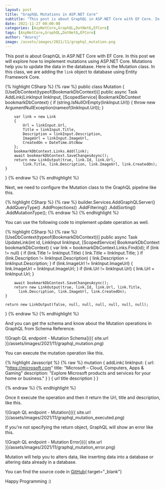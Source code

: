```yaml
---
layout: post
title: "GraphQL Mutations in ASP.NET Core"
subtitle: "This post is about GraphQL in ASP.NET Core with EF Core. In this post we will explore how to implement mutations using ASP.NET Core."
date: 2021-11-27 00:00:00
categories: [AspNetCore,GraphQL,DotNet6,EFCore]
tags: [AspNetCore,GraphQL,DotNet6,EFCore]
author: "Anuraj"
image: /assets/images/2021/11/graphql_mutation.png
---
```

This post is about GraphQL in ASP.NET Core with EF Core. In this post we will explore how to implement mutations using ASP.NET Core. Mutations help you to update the data in the database. Here is the Mutation class. In this class, we are adding the `link` object to database using Entity Framework Core.

{% highlight CSharp %}
{% raw %}
public class Mutation
{
    [UseDbContext(typeof(BookmarkDbContext))]
    public async Task<LinkOutput> AddLink(LinkInput linkInput,
        [ScopedService] BookmarkDbContext bookmarkDbContext)
    {
        if (string.IsNullOrEmpty(linkInput.Url))
        {
            throw new ArgumentNullException(nameof(linkInput.Url));
        }

        var link = new Link
        {
            Url = linkInput.Url,
            Title = linkInput.Title,
            Description = linkInput.Description,
            ImageUrl = linkInput.ImageUrl,
            CreatedOn = DateTime.UtcNow
        };
        bookmarkDbContext.Links.Add(link);
        await bookmarkDbContext.SaveChangesAsync();
        return new LinkOutput(true, link.Id, link.Url,
            link.Title, link.Description, link.ImageUrl, link.CreatedOn);
    }
}
{% endraw %}
{% endhighlight %}

Next, we need to configure the Mutation class to the GraphQL pipeline like this.

{% highlight CSharp %}
{% raw %}
builder.Services.AddGraphQLServer()
    .AddQueryType<Query>()
    .AddProjections()
    .AddFiltering()
    .AddSorting()
    .AddMutationType<Mutation>();
{% endraw %}
{% endhighlight %}

You can use the following code to implement update operation as well.

{% highlight CSharp %}
{% raw %}
[UseDbContext(typeof(BookmarkDbContext))]
public async Task<LinkOutput> UpdateLink(int id, LinkInput linkInput, 
  [ScopedService] BookmarkDbContext bookmarkDbContext)
{
    var link = bookmarkDbContext.Links.Find(id);
    if (link != null)
    {
        if (link.Title != linkInput.Title)
        {
            link.Title = linkInput.Title;
        }
        if (link.Description != linkInput.Description)
        {
            link.Description = linkInput.Description;
        }
        if (link.ImageUrl != linkInput.ImageUrl)
        {
            link.ImageUrl = linkInput.ImageUrl;
        }
        if (link.Url != linkInput.Url)
        {
            link.Url = linkInput.Url;
        }

        await bookmarkDbContext.SaveChangesAsync();
        return new LinkOutput(true, link.Id, link.Url, link.Title, 
          link.Description, link.ImageUrl, link.CreatedOn);
    }

    return new LinkOutput(false, null, null, null, null, null, null);
}
{% endraw %}
{% endhighlight %}

And you can get the schema and know about the Mutation operations in GraphQL from Schema Reference.

![Graph QL endpoint - Mutation Schema]({{ site.url }}/assets/images/2021/11/graphql_mutation.png)

You can execute the mutation operation like this.

{% highlight Javascript %}
{% raw %}
mutation {
  addLink(
    linkInput: {
      url: "https://microsoft.com"
      title: "Microsoft – Cloud, Computers, Apps & Gaming"
      description: "Explore Microsoft products and services for your home or business."
    }
  ) {
    url
    title
    description
  }
}

{% endraw %}
{% endhighlight %}

Once it execute the operation and then it return the Url, title and description, like this.

![Graph QL endpoint - Mutation]({{ site.url }}/assets/images/2021/11/graphql_mutation_executed.png)

If you're not specifying the return object, GraphQL will show an error like this.

![Graph QL endpoint - Mutation Error]({{ site.url }}/assets/images/2021/11/graphql_mutation_error.png)

Mutation will help you to alters data, like inserting data into a database or altering data already in a database.

You can find the source code in [GitHub](https://github.com/anuraj/GraphQLDemo){:target="_blank"}

Happy Programming :)